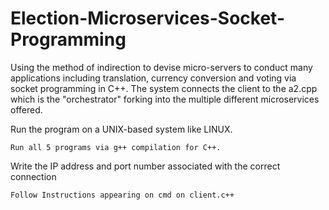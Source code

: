 # Election-Microservices-Socket-Programming
Using the method of indirection to devise micro-servers to conduct many applications including translation, currency conversion and voting via socket programming in C++.
The system connects the client to the a2.cpp which is the "orchestrator" forking into the multiple different microservices offered.

Run the program on a UNIX-based system like LINUX. 
```
Run all 5 programs via g++ compilation for C++.
```
Write the IP address and port number associated with the correct connection
```
Follow Instructions appearing on cmd on client.c++
```
